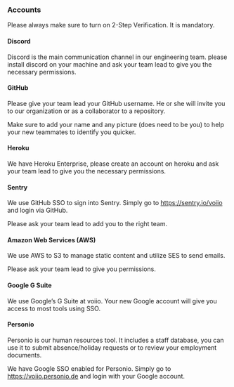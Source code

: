 ### Accounts

Please always make sure to turn on 2-Step Verification. It is mandatory.

#### Discord
Discord is the main communication channel in our engineering team. please install discord on your machine and ask your team lead to give you the necessary permissions.

#### GitHub
Please give your team lead your GitHub username. He or she will invite you to our organization or as a collaborator to a repository.

Make sure to add your name and any picture (does need to be you) to help your new teammates to identify you quicker.

#### Heroku
We have Heroku Enterprise, please create an account on heroku and ask your team lead to give you the necessary permissions.

#### Sentry
We use GitHub SSO to sign into Sentry. Simply go to https://sentry.io/voiio and login via GitHub.

Please ask your team lead to add you to the right team.

#### Amazon Web Services (AWS)
We use AWS to S3 to manage static content and utilize SES to send emails.

Please ask your team lead to give you permissions.

#### Google G Suite
We use Google’s G Suite at voiio. Your new Google account will give you access to most tools using SSO.

#### Personio
Personio is our human resources tool. It includes a staff database, you can use it to submit absence/holiday requests or to review your employment documents.

We have Google SSO enabled for Personio. Simply go to https://voiio.personio.de and login with your Google account.
